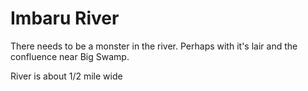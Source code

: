# Imbaru River

There needs to be a monster in the river. Perhaps with it's lair and the confluence near Big Swamp.

River is about 1/2 mile wide